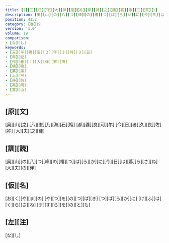 ```yaml
---
title: [（][三][日][守][大][伴][宿][祢][家][持][之][舘][宴][歌][三][首][）]
description: [奥][山][の][八][つ][峰][の][椿][つ][ば][ら][か][に][今][日][は][暮][ら][さ][ね][大][夫][の][伴]
position: 4152
category: [巻]19
version: '1.0'
volume: 19
comparison:
- [な][し]
keywords:
- [天][平][勝][宝][２][年][３][月][３][日]
- [年][紀]
- [作][者][：][大][伴][家][持]
- [植][物]
- [宴][席]
- [上][巳]
- [序][詞]
- [高][岡]
- [富][山]
---
```


## [原][文]

[奥][山][之] [八][峯][乃][海][石][榴] [都][婆][良][可][尓] [今][日][者][久][良][佐][祢] [大][夫][之][徒]

## [訓][読]

[奥][山][の][八][つ][峰][の][椿][つ][ば][ら][か][に][今][日][は][暮][ら][さ][ね][大][夫][の][伴]

## [仮][名]

[お][く][や][ま][の] [や][つ][を][の][つ][ば][き] [つ][ば][ら][か][に] [け][ふ][は][く][ら][さ][ね] [ま][す][ら][を][の][と][も]

## [左][注]

[な][し]
